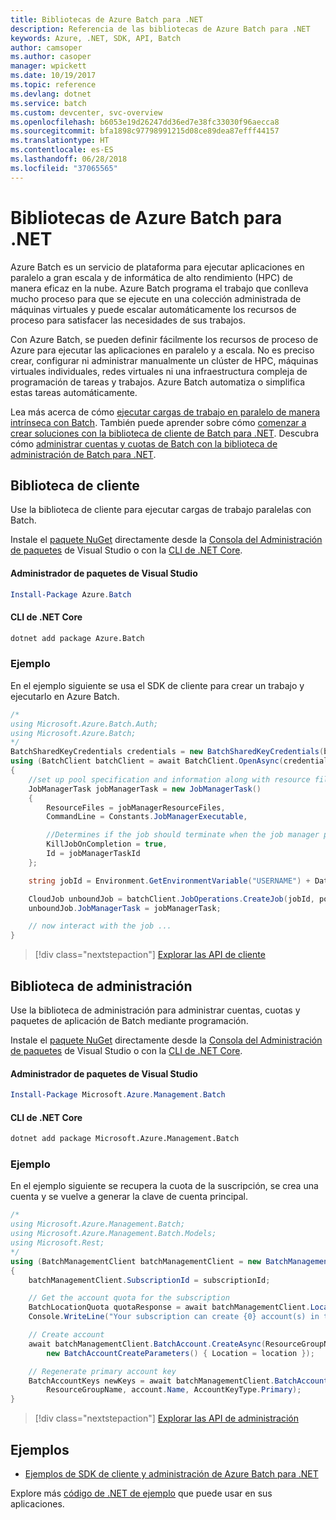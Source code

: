 ```yaml
---
title: Bibliotecas de Azure Batch para .NET
description: Referencia de las bibliotecas de Azure Batch para .NET
keywords: Azure, .NET, SDK, API, Batch
author: camsoper
ms.author: casoper
manager: wpickett
ms.date: 10/19/2017
ms.topic: reference
ms.devlang: dotnet
ms.service: batch
ms.custom: devcenter, svc-overview
ms.openlocfilehash: b6053e19d26247dd36ed7e38fc33030f96aecca8
ms.sourcegitcommit: bfa1898c97798991215d08ce89dea87efff44157
ms.translationtype: HT
ms.contentlocale: es-ES
ms.lasthandoff: 06/28/2018
ms.locfileid: "37065565"
---
```

# <a name="azure-batch-libraries-for-net"></a>Bibliotecas de Azure Batch para .NET

Azure Batch es un servicio de plataforma para ejecutar aplicaciones en paralelo a gran escala y de informática de alto rendimiento (HPC) de manera eficaz en la nube. Azure Batch programa el trabajo que conlleva mucho proceso para que se ejecute en una colección administrada de máquinas virtuales y puede escalar automáticamente los recursos de proceso para satisfacer las necesidades de sus trabajos.

Con Azure Batch, se pueden definir fácilmente los recursos de proceso de Azure para ejecutar las aplicaciones en paralelo y a escala. No es preciso crear, configurar ni administrar manualmente un clúster de HPC, máquinas virtuales individuales, redes virtuales ni una infraestructura compleja de programación de tareas y trabajos. Azure Batch automatiza o simplifica estas tareas automáticamente.

Lea más acerca de cómo [ejecutar cargas de trabajo en paralelo de manera intrínseca con Batch](/azure/batch/batch-technical-overview). También puede aprender sobre cómo [comenzar a crear soluciones con la biblioteca de cliente de Batch para .NET](/azure/batch/batch-dotnet-get-started). Descubra cómo [administrar cuentas y cuotas de Batch con la biblioteca de administración de Batch para .NET](/azure/batch/batch-management-dotnet).

## <a name="client-library"></a>Biblioteca de cliente

Use la biblioteca de cliente para ejecutar cargas de trabajo paralelas con Batch.

Instale el [paquete NuGet](https://www.nuget.org/packages/Azure.Batch) directamente desde la [Consola del Administración de paquetes][PackageManager] de Visual Studio o con la [CLI de .NET Core][DotNetCLI].

#### <a name="visual-studio-package-manager"></a>Administrador de paquetes de Visual Studio

```powershell
Install-Package Azure.Batch
```

#### <a name="net-core-cli"></a>CLI de .NET Core

```bash
dotnet add package Azure.Batch
```

### <a name="example"></a>Ejemplo

En el ejemplo siguiente se usa el SDK de cliente para crear un trabajo y ejecutarlo en Azure Batch.

```csharp
/*
using Microsoft.Azure.Batch.Auth;
using Microsoft.Azure.Batch;
*/
BatchSharedKeyCredentials credentials = new BatchSharedKeyCredentials(batchUrl, accountName, accountKey);
using (BatchClient batchClient = await BatchClient.OpenAsync(credentials))
{
    //set up pool specification and information along with resource files here
    JobManagerTask jobManagerTask = new JobManagerTask()
    {
        ResourceFiles = jobManagerResourceFiles,
        CommandLine = Constants.JobManagerExecutable,

        //Determines if the job should terminate when the job manager process exits.
        KillJobOnCompletion = true,
        Id = jobManagerTaskId
    };

    string jobId = Environment.GetEnvironmentVariable("USERNAME") + DateTime.UtcNow.ToString("yyyyMMdd-HHmmss");

    CloudJob unboundJob = batchClient.JobOperations.CreateJob(jobId, poolInformation);
    unboundJob.JobManagerTask = jobManagerTask;

    // now interact with the job ...
}
```

> [!div class="nextstepaction"]
> [Explorar las API de cliente](/dotnet/api/overview/azure/batch/client)

## <a name="management-library"></a>Biblioteca de administración

Use la biblioteca de administración para administrar cuentas, cuotas y paquetes de aplicación de Batch mediante programación.

Instale el [paquete NuGet](https://www.nuget.org/packages/Microsoft.Azure.Management.Batch) directamente desde la [Consola del Administración de paquetes][PackageManager] de Visual Studio o con la [CLI de .NET Core][DotNetCLI].

#### <a name="visual-studio-package-manager"></a>Administrador de paquetes de Visual Studio

```powershell
Install-Package Microsoft.Azure.Management.Batch
```

#### <a name="net-core-cli"></a>CLI de .NET Core

```bash
dotnet add package Microsoft.Azure.Management.Batch
```

### <a name="example"></a>Ejemplo

En el ejemplo siguiente se recupera la cuota de la suscripción, se crea una cuenta y se vuelve a generar la clave de cuenta principal.

```csharp
/*
using Microsoft.Azure.Management.Batch;
using Microsoft.Azure.Management.Batch.Models;
using Microsoft.Rest;
*/
using (BatchManagementClient batchManagementClient = new BatchManagementClient(new TokenCredentials(accessToken)))
{
    batchManagementClient.SubscriptionId = subscriptionId;

    // Get the account quota for the subscription
    BatchLocationQuota quotaResponse = await batchManagementClient.Location.GetQuotasAsync(location);
    Console.WriteLine("Your subscription can create {0} account(s) in the {1} region.", quotaResponse.AccountQuota, location);

    // Create account
    await batchManagementClient.BatchAccount.CreateAsync(ResourceGroupName, accountName, 
        new BatchAccountCreateParameters() { Location = location });

    // Regenerate primary account key
    BatchAccountKeys newKeys = await batchManagementClient.BatchAccount.RegenerateKeyAsync(
        ResourceGroupName, account.Name, AccountKeyType.Primary);
}
```

> [!div class="nextstepaction"]
> [Explorar las API de administración](/dotnet/api/overview/azure/batch/management)

## <a name="samples"></a>Ejemplos

* [Ejemplos de SDK de cliente y administración de Azure Batch para .NET](https://github.com/Azure/azure-batch-samples/tree/master/CSharp)

Explore más [código de .NET de ejemplo](https://azure.microsoft.com/resources/samples/?platform=dotnet) que puede usar en sus aplicaciones.

[PackageManager]: https://docs.microsoft.com/nuget/tools/package-manager-console
[DotNetCLI]: https://docs.microsoft.com/dotnet/core/tools/dotnet-add-package
